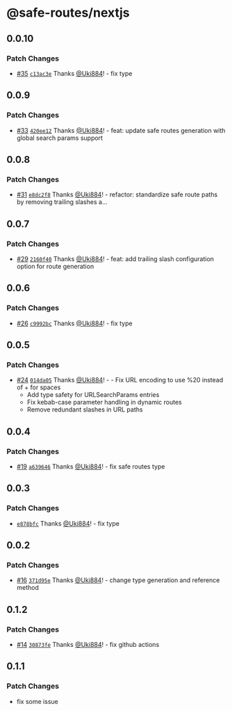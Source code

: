 # @safe-routes/nextjs

## 0.0.10

### Patch Changes

- [#35](https://github.com/Uki884/safe-routes/pull/35) [`c13ac3e`](https://github.com/Uki884/safe-routes/commit/c13ac3e372767e329967be997871dfcd9ec93f64) Thanks [@Uki884](https://github.com/Uki884)! - fix type

## 0.0.9

### Patch Changes

- [#33](https://github.com/Uki884/safe-routes/pull/33) [`420ee12`](https://github.com/Uki884/safe-routes/commit/420ee12fa4c4c6e34010b71b66bafbfbb500bf46) Thanks [@Uki884](https://github.com/Uki884)! - feat: update safe routes generation with global search params support

## 0.0.8

### Patch Changes

- [#31](https://github.com/Uki884/safe-routes/pull/31) [`e8dc2f8`](https://github.com/Uki884/safe-routes/commit/e8dc2f8ba1195bc1808f5327d6abd3d07207880b) Thanks [@Uki884](https://github.com/Uki884)! - refactor: standardize safe route paths by removing trailing slashes a…

## 0.0.7

### Patch Changes

- [#29](https://github.com/Uki884/safe-routes/pull/29) [`2160f40`](https://github.com/Uki884/safe-routes/commit/2160f404f7ab8679ca7979f6720001e694922c36) Thanks [@Uki884](https://github.com/Uki884)! - feat: add trailing slash configuration option for route generation

## 0.0.6

### Patch Changes

- [#26](https://github.com/Uki884/safe-routes/pull/26) [`c9992bc`](https://github.com/Uki884/safe-routes/commit/c9992bc5968b649630decb2aa395fc7f8922be62) Thanks [@Uki884](https://github.com/Uki884)! - fix type

## 0.0.5

### Patch Changes

- [#24](https://github.com/Uki884/safe-routes/pull/24) [`014da05`](https://github.com/Uki884/safe-routes/commit/014da054e6c989df391b3a7da5f6cdfbe968894c) Thanks [@Uki884](https://github.com/Uki884)! - - Fix URL encoding to use %20 instead of + for spaces
  - Add type safety for URLSearchParams entries
  - Fix kebab-case parameter handling in dynamic routes
  - Remove redundant slashes in URL paths

## 0.0.4

### Patch Changes

- [#19](https://github.com/Uki884/safe-routes/pull/19) [`a639646`](https://github.com/Uki884/safe-routes/commit/a639646173172ad7823bfda0b7f977269250352d) Thanks [@Uki884](https://github.com/Uki884)! - fix safe routes type

## 0.0.3

### Patch Changes

- [`e878bfc`](https://github.com/Uki884/safe-routes/commit/e878bfc7601e40aa12eca896f7d3b6f2b3387f9e) Thanks [@Uki884](https://github.com/Uki884)! - fix type

## 0.0.2

### Patch Changes

- [#16](https://github.com/Uki884/safe-routes/pull/16) [`371d95e`](https://github.com/Uki884/safe-routes/commit/371d95ea08899561c18b925443065b8d2421ce1f) Thanks [@Uki884](https://github.com/Uki884)! - change type generation and reference method

## 0.1.2

### Patch Changes

- [#14](https://github.com/Uki884/safe-routes/pull/14) [`30873fe`](https://github.com/Uki884/safe-routes/commit/30873feeb8123b3ecd2606529bc5c17b5d6a8774) Thanks [@Uki884](https://github.com/Uki884)! - fix github actions

## 0.1.1

### Patch Changes

- fix some issue
